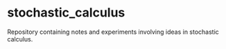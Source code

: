 # stochastic_calculus
Repository containing notes and experiments involving ideas in stochastic calculus.
